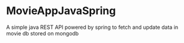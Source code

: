 # MovieAppJavaSpring
A simple java REST API powered by spring to fetch and update data in movie db stored on mongodb
